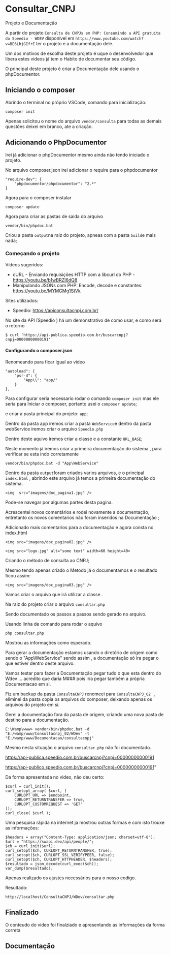 # Consultar_CNPJ

 Projeto e Documentação

A partir do projeto  `Consulta de CNPJs em PHP: Consumindo a API gratuita do Speedio - WDEV` disponivel  em `https://www.youtube.com/watch?v=BE6LhjGIfrE`  ter  o projeto e a documentação dele. 

Um dos motivos de escolha deste projeto é uque o desenvolvedor que libera estes videos já tem  o Habito de documentar seu código. 

O principal deste projeto  é criar a Documentação dele usando o phpDocumentor. 

## Iniciando o composer

Abrindo o terminal no próprio VSCode, comando para inicialização:

    composer init

Apenas  solicitou o nome do arquivo `vendor/consulta` para todas as demais questões deixei em branco, ate a criação.

## Adicionando o PhpDocumentor

Irei já adicionar o phpDocumentor mesmo ainda não tendo iniciado o projeto.

No arquivo composer.json irei adicionar o require para o phpdocumentor

    
    "require-dev": {
        "phpdocumentor/phpdocumentor": "2.*"
    }

Agora para o composer instalar

    composer update

Agora para criar as pastas de saida do arquivo 

    vendor/bin/phpdoc.bat 

Criou a pasta  `output`na raiz do projeto, apneas com a pasta `build`e mais nada;


### Começando o projeto


Vídeos sugeridos:

* cURL - Enviando requisições HTTP com a libcurl do PHP - https://youtu.be/b1wBRZI6dQ8
* Manipulando JSONs com PHP: Encode, decode e constantes: https://youtu.be/MYMGMg1StVk


Sites utilizados:
* Speedio: https://apiconsultacnpj.com.br/



No site da API  (Speedio ) há um demonstrativo de como usar, e como será o retorno 

    $ curl 'https://api-publica.speedio.com.br/buscarcnpj?cnpj=00000000000191'


#### Configurando  o composer.json 

Renomeando para ficar igual ao video 

    "autoload": {
        "psr-4": {
            "App\\": "app/"
        }
    },

Para configurar seria necessario rodar o comando  `composer init`   mas ele seria para  Iniciar o composer,  portanto usei  o  `composer update`;

e criar a pasta principal do projeto:  `app`;

Dentro da pasta app iremos criar a pasta `WebService`e dentro da pasta webService iremos criar o arquivo  `Speedio.php`

Dentro deste aquivo iremos criar a classe e a constante `URL_BASE`;

Neste momento já iremos criar a primeira documentação do sistema ,  para verificar se esta indo corretamente 

    vendor/bin/phpdoc.bat -d "App\WebService"

Dentro da pasta  `output`foram criados varios arquivos,  e o principal `index.html` , abrindo este arquivo já temos a primeira documentação do sistema. 

    <img  src="imagens/doc_pagina1.jpg" />


Pode-se navegar por algumas partes desta pagina.

Acrescentei novos comentários e rodei novamente a documentação, entretanto os novos comentarios não foram inseridos na Documentação ;

Adicionado mais comentarios para a documentação e agora consta no index.html

    <img src="imagens/doc_pagina02.jpg" />

    <img src="logo.jpg" alt="some text" width=60 height=40>


Criando o método de consulta ao CNPJ;

Mesmo tendo apenas criado o Metodo já o documentamos e o resultado  ficou assim:

    <img src="imagens/doc_pagina03.jpg" />


Vamos criar o arquivo que irá utilizar a classe .

Na raiz do projeto  criar o arquivo  `consultar.php`

Sendo documentado os passos a passos sendo gerado no arquivo.

Usando linha de comando para rodar o aquivo

    php consultar.php

Mostrou as informações como esperado. 


Para gerar a documentação estamos usando o diretório de origem como sendo  o  "App\WebService" sendo assim ,  a documentação só ira pegar  o que estiver dentro deste arquivo. 

Vamos testar para fazer a Documentação pegar tudo o que esta dentro  do Wdev ... acredito que daria M###  pois iria pegar também  a própria Documentacao em si. 

Fiz um  backup da pasta `ConsultaCNPJ` renomeei para `ConsultaCNPJ_02 ` ,  eliminei da pasta copia os arquivos do composer, 
deixando apenas os arquivos do projeto em si.

Gerei a documentação fora da pasta de origem, criando uma nova pasta de destino para a documentação.

    E:\Wamp\www> vendor/bin/phpdoc.bat -d "E:/wamp/www/Consultacnpj_02/WDev" -t "E:/wamp/www/Documentacao/consultacnpj"

Mesmo nesta situação o arquivo `consultar.php` não foi documentado. 


https://api-publica.speedio.com.br/buscarcnpj?cnpj=00000000000191

https://api-publico.speedio.com.br/buscarcnpj?cnpj=00000000000191"


Da forma apresentada no video, não deu certo:

    $curl = curl_init();
    curl_setopt_array( $curl, [
        CURLOPT_URL => $endpoint,
        CURLOPT_RETURNTRANSFER => true,
        CURLOPT_CUSTOMREQUEST => 'GET'
    ]);
    curl_close( $curl );


Uma pesquisa rápida na internet ja mostrou outras formas e com isto trouxe as informações:

    $headers = array("Content-Type: application/json; charset=utf-8");
    $url = "https://swapi.dev/api/people/";
    $ch = curl_init($url);
    curl_setopt($ch, CURLOPT_RETURNTRANSFER, true);
    curl_setopt($ch, CURLOPT_SSL_VERIFYPEER, false);
    curl_setopt($ch, CURLOPT_HTTPHEADER, $headers);
    $resultado = json_decode(curl_exec($ch));
    var_dump($resultado);


Apenas realizado os ajustes necessários para o nosso codigo.

Resultado:

    http://localhost/ConsultaCNPJ/WDev/consultar.php


## Finalizado

O conteudo do video  foi finalziado e apresentando as informações da forma correta 


## Documentação

